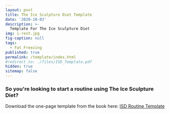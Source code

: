 ```yaml
---
layout: post
title: The Ice Sculpture Diet Template
date: '2020-10-03'
description: >-
  Template For The Ice Sculpture Diet
img: i-rest.jpg
fig-caption: null
tags:
  - Fat Freezing
published: true
permalink: /template/index.html
#redirect_to: ./files/ISD_Template.pdf
hidden: true
sitemap: false
---
```

### So you're looking to start a routine using The Ice Sculpture Diet?

Download the one-page template from the book here: <a href="http://icesculpturefitness.com/files/ISD_Template.pdf" target="_blank">ISD Routine Template</a>